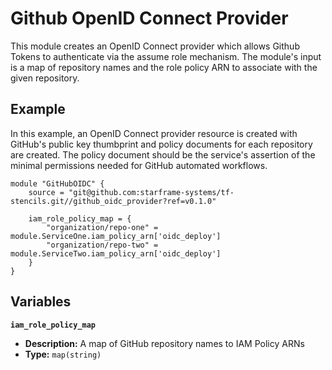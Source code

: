 # Github OpenID Connect Provider

This module creates an OpenID Connect provider which allows Github Tokens to authenticate via the assume role mechanism. The module's input is a map of repository names and the role policy ARN to associate with the given repository.

## Example

In this example, an OpenID Connect provider resource is created with GitHub's public key thumbprint and policy documents for each repository are created. The policy document should be the service's assertion of the minimal permissions needed for GitHub automated workflows.

```
module "GitHubOIDC" {
    source = "git@github.com:starframe-systems/tf-stencils.git//github_oidc_provider?ref=v0.1.0"

    iam_role_policy_map = {
        "organization/repo-one" = module.ServiceOne.iam_policy_arn['oidc_deploy']
        "organization/repo-two" = module.ServiceTwo.iam_policy_arn['oidc_deploy']
    }
}
```

## Variables

**`iam_role_policy_map`**

- **Description:** A map of GitHub repository names to IAM Policy ARNs
- **Type:** `map(string)`
